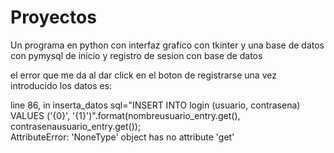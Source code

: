 # Proyectos
Un programa en python con interfaz grafico con tkinter y una base de datos con pymysql de inicio y registro de sesion con base de datos


el error que me da al dar click en el boton de registrarse una vez introducido los datos es:

line 86, in inserta_datos
    sql="INSERT INTO login (usuario,  contrasena) VALUES ('{0}', '{1}')".format(nombreusuario_entry.get(), contrasenausuario_entry.get());    
AttributeError: 'NoneType' object has no attribute 'get'
